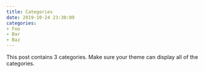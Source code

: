 ```yaml
---
title: Categories
date: 2019-10-24 23:30:09
categories:
- Foo
- Bar
- Baz
---
```


This post contains 3 categories. Make sure your theme can display all of the categories.
